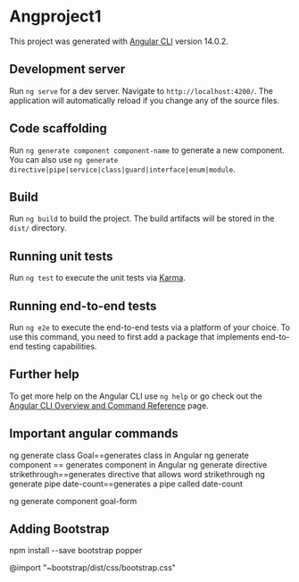 # Angproject1

This project was generated with [Angular CLI](https://github.com/angular/angular-cli) version 14.0.2.

## Development server

Run `ng serve` for a dev server. Navigate to `http://localhost:4200/`. The application will automatically reload if you change any of the source files.

## Code scaffolding

Run `ng generate component component-name` to generate a new component. You can also use `ng generate directive|pipe|service|class|guard|interface|enum|module`.

## Build

Run `ng build` to build the project. The build artifacts will be stored in the `dist/` directory.

## Running unit tests

Run `ng test` to execute the unit tests via [Karma](https://karma-runner.github.io).

## Running end-to-end tests

Run `ng e2e` to execute the end-to-end tests via a platform of your choice. To use this command, you need to first add a package that implements end-to-end testing capabilities.

## Further help

To get more help on the Angular CLI use `ng help` or go check out the [Angular CLI Overview and Command Reference](https://angular.io/cli) page.

## Important angular commands
ng generate class Goal==generates class in Angular
ng generate component <name>== generates component in Angular
ng generate directive strikethrough==generates directive that allows word strikethrough
ng generate pipe date-count==generates a pipe called date-count
<!-- This command has created the folder goal-form and inside it created the files that comprise a component. It has also added our goal-form component to our root module declarations array in the app.module.ts file. -->
ng generate component goal-form

## Adding Bootstrap
<!-- This command will add bootstrap to our node modules -->
npm install --save bootstrap popper
<!-- making bootstrap available inside the application at the root level for us to use it. -->
@import "~bootstrap/dist/css/bootstrap.css"

